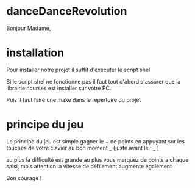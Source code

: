 # danceDanceRevolution

Bonjour Madame,

# installation

Pour installer notre projet il suffit d'executer le script shel.

Si le script shel ne fonctionne pas il faut tout d'abord s'assurer que la librairie ncurses est installer sur votre PC.

Puis il faut faire une make dans le repertoire du projet


# principe du jeu

Le principe du jeu est simple gagner le + de points en appuyant sur les touches de votre clavier au bon moment 
                   _ 
(juste avant le :  _ )

au plus la difficulté est grande au plus vous marquez de points a chaque saisi, mais attention la vitesse de défilement augmente également

Bon courage !